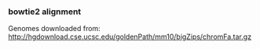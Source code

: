 ### bowtie2 alignment

Genomes downloaded from:  
http://hgdownload.cse.ucsc.edu/goldenPath/mm10/bigZips/chromFa.tar.gz

